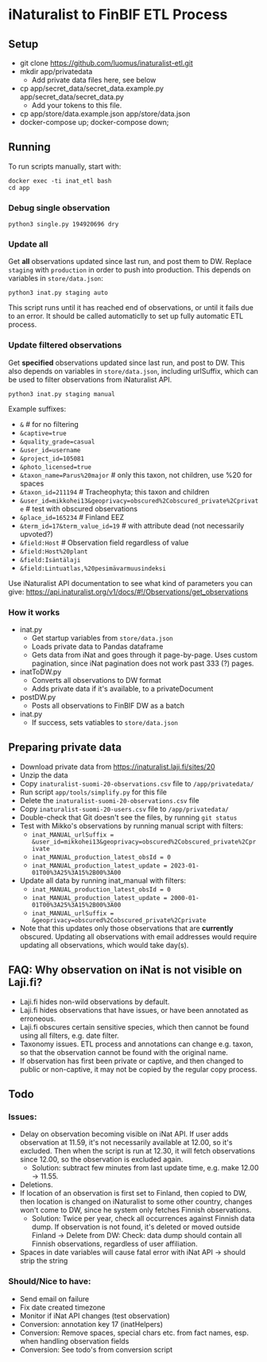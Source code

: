 # iNaturalist to FinBIF ETL Process

## Setup

* git clone https://github.com/luomus/inaturalist-etl.git
* mkdir app/privatedata
    * Add private data files here, see below
* cp app/secret_data/secret_data.example.py app/secret_data/secret_data.py
    * Add your tokens to this file.
* cp app/store/data.example.json app/store/data.json
* docker-compose up; docker-compose down;

## Running

To run scripts manually, start with:

    docker exec -ti inat_etl bash
    cd app

### Debug single observation

    python3 single.py 194920696 dry 

### Update all

Get **all** observations updated since last run, and post them to DW. Replace `staging` with `production` in order to push into production. This depends on variables in `store/data.json`:

    python3 inat.py staging auto

This script runs until it has reached end of observations, or until it fails due to an error. It should be called automaticlly to set up fully automatic ETL process.

### Update filtered observations

Get **specified** observations updated since last run, and post to DW. This also depends on variables in `store/data.json`, including urlSuffix, which can be used to filter observations from iNaturalist API.

    python3 inat.py staging manual

Example suffixes:

* `&` # for no filtering
* `&captive=true`
* `&quality_grade=casual`
* `&user_id=username`
* `&project_id=105081`
* `&photo_licensed=true`
* `&taxon_name=Parus%20major` # only this taxon, not children, use %20 for spaces
* `&taxon_id=211194` # Tracheophyta; this taxon and children
* `&user_id=mikkohei13&geoprivacy=obscured%2Cobscured_private%2Cprivate` # test with obscured  observations
* `&place_id=165234` # Finland EEZ
* `&term_id=17&term_value_id=19` # with attribute dead (not necessarily upvoted?)
* `&field:Host` # Observation field regardless of value
* `&field:Host%20plant`
* `&field:Isäntälaji`
* `&field:Lintuatlas,%20pesimävarmuusindeksi`

Use iNaturalist API documentation to see what kind of parameters you can give: https://api.inaturalist.org/v1/docs/#!/Observations/get_observations


### How it works

* inat.py
    * Get startup variables from `store/data.json`
    * Loads private data to Pandas dataframe
    * Gets data from iNat and goes through it page-by-page. Uses custom pagination, since iNat pagination does not work past 333 (?) pages.
* inatToDW.py
    * Converts all observations to DW format
    * Adds private data if it's available, to a privateDocument
* postDW.py
    * Posts all observations to FinBIF DW as a batch
* inat.py
    * If success, sets vatiables to `store/data.json`


## Preparing private data

* Download private data from https://inaturalist.laji.fi/sites/20
* Unzip the data
* Copy `inaturalist-suomi-20-observations.csv` file to `/app/privatedata/`
* Run script `app/tools/simplify.py` for this file
* Delete the `inaturalist-suomi-20-observations.csv` file
* Copy `inaturalist-suomi-20-users.csv` file to `/app/privatedata/`
* Double-check that Git doesn't see the files, by running `git status`
* Test with Mikko's observations by running manual script with filters:
    * `inat_MANUAL_urlSuffix = &user_id=mikkohei13&geoprivacy=obscured%2Cobscured_private%2Cprivate`
    * `inat_MANUAL_production_latest_obsId = 0`
    * `inat_MANUAL_production_latest_update = 2023-01-01T00%3A25%3A15%2B00%3A00`
* Update all data by running inat_manual with filters:
   * `inat_MANUAL_production_latest_obsId = 0`
   * `inat_MANUAL_production_latest_update = 2000-01-01T00%3A25%3A15%2B00%3A00`
   * `inat_MANUAL_urlSuffix = &geoprivacy=obscured%2Cobscured_private%2Cprivate`
* Note that this updates only those observations that are **currently** obscured. Updating all observations with email addresses would require updating all observations, which would take day(s).


## FAQ: Why observation on iNat is not visible on Laji.fi?

- Laji.fi hides non-wild observations by default.
- Laji.fi hides observations that have issues, or have been annotated as erroneous.
- Laji.fi obscures certain sensitive species, which then cannot be found using all filters, e.g. date filter.
- Taxonomy issues. ETL process and annotations can change e.g. taxon, so that the observation cannot be found with the original name.
- If observation has first been private or captive, and then changed to public or non-captive, it may not be copied by the regular copy process.

## Todo

### Issues:

- Delay on observation becoming visible on iNat API. If user adds observation at 11.59, it's not necessarily available at 12.00, so it's excluded. Then when the script is run at 12.30, it will fetch observations since 12.00, so the observation is excluded again.
    - Solution: subtract few minutes from last update time, e.g. make 12.00 -> 11.55. 
- Deletions.
- If location of an observation is first set to Finland, then copied to DW, then location is changed on iNaturalist to some other country, changes won't come to DW, since he system only fetches Finnish observations.
    - Solution: Twice per year, check all occurrences against Finnish data dump. If observation is not found, it's deleted or moved outside Finland -> Delete from DW: Check: data dump should contain all Finnish observations, regardless of user affiliation.
- Spaces in date variables will cause fatal error with iNat API -> should strip the string

### Should/Nice to have:

- Send email on failure
- Fix date created timezone
- Monitor if iNat API changes (test observation)
- Conversion: annotation key 17 (inatHelpers)
- Conversion: Remove spaces, special chars etc. from fact names, esp. when handling observation fields
- Conversion: See todo's from conversion script
